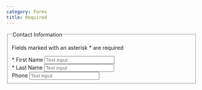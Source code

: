 ```yaml
---
category: Forms
title: Required
---
```

<fieldset>
  <legend>Contact Information</legend>
  <p>Fields marked with an asterisk <span class="required-asterisk">*</span> are required</p>
  <div class="row">
    <div class="col-md-5">
    <div class="form-group">
      <label for="firstName10"><span class="required-asterisk">*</span> First Name</label>
      <input type="email" class="form-control" id="firstName10" placeholder="Text input">
    </div>
    <div class="form-group">
      <label for="lastName10"><span class="required-asterisk">*</span> Last Name</label>
      <input type="email" class="form-control" id="lastName10" placeholder="Text input">
    </div>
    <div class="form-group">
      <label for="phonenNumber10">Phone</label>
      <input type="email" class="form-control" id="phonenNumber10" placeholder="Text input">
    </div>
    </div>
  </div>
</fieldset>
